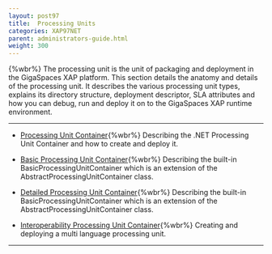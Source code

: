 ```yaml
---
layout: post97
title:  Processing Units
categories: XAP97NET
parent: administrators-guide.html
weight: 300
---
```



{%wbr%}
The processing unit is the unit of packaging and deployment in the GigaSpaces XAP platform. This section details the anatomy and details of the processing unit. It describes the various processing unit types, explains its directory structure, deployment descriptor, SLA attributes and how you can debug, run and deploy it on to the GigaSpaces XAP runtime environment.

<hr/>

- [Processing Unit Container](./processing-unit-container.html){%wbr%}
Describing the .NET Processing Unit Container and how to create and deploy it.

- [Basic Processing Unit Container](./basic-processing-unit-container.html){%wbr%}
Describing the built-in BasicProcessingUnitContainer which is an extension of the AbstractProcessingUnitContainer class.

- [Detailed Processing Unit Container](./detailed-basic-processing-unit-container.html){%wbr%}
Describing the built-in BasicProcessingUnitContainer which is an extension of the AbstractProcessingUnitContainer class.

- [Interoperability Processing Unit Container](./interop-processing-unit.html){%wbr%}
Creating and deploying a multi language processing unit.


<hr/>
